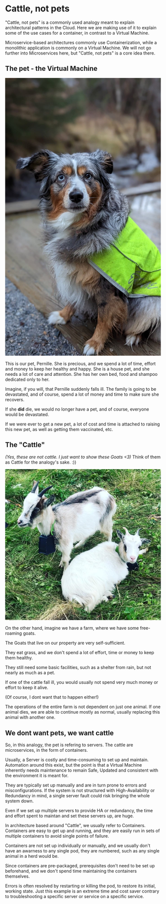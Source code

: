 ﻿# Cattle, not pets

"Cattle, not pets" is a commonly used analogy meant to explain architectural patterns in the Cloud.
Here we are making use of it to explain some of the use cases for a container, in contrast to a Virtual Machine.

Microservice-based architectures commonly use Containerization, while a monolithic application is commonly on a Virtual Machine. We will not go further into Microservices here, but "Cattle, not pets" is a core idea there.

## The pet - the Virtual Machine

![Pernille](../.attachments/pernille_cropped.jpg)

This is our pet, Pernille. She is precious, and we spend a lot of time, effort and money to keep her healthy and happy.
She is a house pet, and she needs a lot of care and attention. She has her own bed, food and shampoo dedicated only to her.

Imagine, if you will, that Pernille suddenly falls ill. The family is going to be devastated, and of course, spend a lot of money and time to make sure she recovers.

If she __did__ die, we would no longer have a pet, and of course, everyone would be devastated.

If we were ever to get a new pet, a lot of cost and time is attached to raising this new pet, as well as getting them vaccinated, etc.

## The "Cattle"

*(Yes, these are not cattle. I just want to show these Goats <3)*
Think of them as Cattle for the analogy's sake. :))

![Goats](../.attachments/geiter.jpg)

On the other hand, imagine we have a farm, where we have some free-roaming goats.

The Goats that live on our property are very self-sufficient.

They eat grass, and we don't spend a lot of effort, time or money to keep them healthy.

They still need some basic facilities, such as a shelter from rain, but not nearly as much as a pet.

If one of the cattle fall ill, you would usually not spend very much money or effort to keep it alive.

(Of course, I dont want that to happen either!)

The operations of the entire farm is not dependent on just one animal. If one animal dies, we are able to continue mostly as normal, usually replacing this animal with another one.

## We dont want pets, we want cattle

So, in this analogy, the pet is refering to servers.
The cattle are microservices, in the form of containers.

Usually, a Server is costly and time-consuming to set up and maintain. Automation around this exist, but the point is that a Virtual Machine inherently needs maintenance to remain Safe, Updated and consistent with the environment it is meant for.

They are typically set up manually and are in turn prone to errors and misconfigurations.
If the system is not structured with High-Availability or Redundancy in mind, a single server fault could risk bringing the whole system down.

Even if we set up multiple servers to provide HA or redundancy, the time and effort spent to maintan and set these servers up, are huge.

In architecture based around "Cattle", we usually refer to Containers. Containers are easy to get up and running, and they are easily run in sets of multiple containers to avoid single points of failure.

Containers are not set up individually or manually, and we usually don't have an awarness to any single pod, they are numbered, such as any single animal in a herd would be.

Since containers are pre-packaged, prerequisites don't need to be set up beforehand, and we don't spend time maintaining the containers themselves.

Errors is often resolved by restarting or killing the pod, to restore its initial, working state. Just this example is an extreme time and cost saver contrary to troubleshooting a specific server or service on a specific service.
